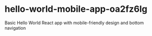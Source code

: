 # hello-world-mobile-app-oa2fz6lg
Basic Hello World React app with mobile-friendly design and bottom navigation
